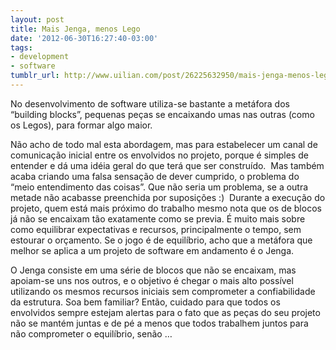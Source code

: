 ```yaml
---
layout: post
title: Mais Jenga, menos Lego
date: '2012-06-30T16:27:40-03:00'
tags:
- development
- software
tumblr_url: http://www.uilian.com/post/26225632950/mais-jenga-menos-lego
---
```

No desenvolvimento de software utiliza-se bastante a metáfora dos “building blocks”, pequenas peças se encaixando umas nas outras (como os Legos), para formar algo maior.


Não acho de todo mal esta abordagem, mas para estabelecer um canal de comunicação inicial entre os envolvidos no projeto, porque é simples de entender e dá uma idéia geral do que terá que ser construído. 
Mas também acaba criando uma falsa sensação de dever cumprido, o problema do “meio entendimento das coisas”. Que não seria um problema, se a outra metade não acabasse preenchida por suposições :) 
Durante a execução do projeto, quem está mais próximo do trabalho mesmo nota que os de blocos já não se encaixam tão exatamente como se previa. É muito mais sobre como equilibrar expectativas e recursos, principalmente o tempo, sem estourar o orçamento.
Se o jogo é de equilíbrio, acho que a metáfora que melhor se aplica a um projeto de software em andamento é o Jenga.



O Jenga consiste em uma série de blocos que não se encaixam, mas apoiam-se uns nos outros, e o objetivo é chegar o mais alto possível utilizando os mesmos recursos iniciais sem comprometer a confiabilidade da estrutura. Soa bem familiar?
Então, cuidado para que todos os envolvidos sempre estejam alertas para o fato que as peças do seu projeto não se mantém juntas e de pé a menos que todos trabalhem juntos para não comprometer o equilíbrio, senão … 
